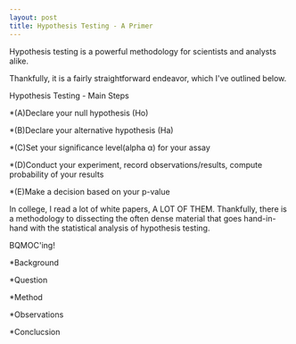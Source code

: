 ```yaml
---
layout: post
title: Hypothesis Testing - A Primer
---
```


Hypothesis testing is a powerful methodology for scientists and analysts alike. 

Thankfully, it is a fairly straightforward endeavor, which I've outlined below. 


Hypothesis Testing - Main Steps
    
*(A)Declare your null hypothesis (Ho)

*(B)Declare your alternative hypothesis (Ha)

*(C)Set your significance level(alpha α) for your assay

*(D)Conduct your experiment, record observations/results, compute probability of your results

*(E)Make a decision based on your p-value

In college, I read a lot of white papers, A LOT OF THEM. Thankfully, there is a methodology to dissecting the often dense material
that goes hand-in-hand with the statistical analysis of hypothesis testing. 

BQMOC'ing!
    
*Background

*Question

*Method

*Observations

*Conclucsion
